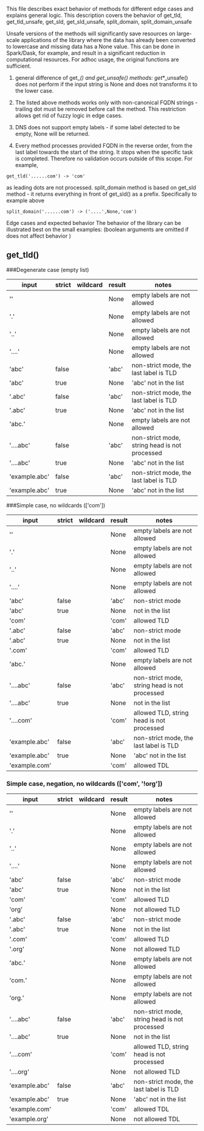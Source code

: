 This file describes exact behavior of methods for different edge cases and 
explains general logic. This description covers the behavior of get_tld, 
get_tld_unsafe, get_sld, get_sld_unsafe, split_domain, split_domain_unsafe

Unsafe versions of the methods will significantly save resources on large-scale 
applications of the library where the data has already been converted to 
lowercase and missing data has a None value. This can be done in Spark/Dask, 
for example, and result in a significant reduction in computational resources. 
For adhoc usage, the original functions are sufficient.

1. general difference of get_*() and get_*_unsafe() methods:
get_*_unsafe() does not perform if the input string is None and does not 
transforms it to the lower case.

2. The listed above methods works only with non-canonical FQDN strings - 
trailing dot must be removed before call the method. This restriction allows 
get rid of fuzzy logic in edge cases.

3. DNS does not support empty labels - if some label detected to be empty, 
None will be returned. 

4. Every method processes provided FQDN in the reverse order, from the last 
label towards the start of the string. It stops when the specific task is 
completed. Therefore no validation occurs outside of this scope.  For example,
```
get_tld('......com') -> 'com'
``` 
as leading dots are not processed.
split_domain method is based on get_sld method - it returns everything in 
front of get_sld() as a prefix.
Specifically to example above 
```
split_domain('......com') -> ('....',None,'com')
```
Edge cases and expected behavior
The behavior of the library can be illustrated best on the small examples:
(boolean arguments are omitted if does not affect behavior )

## get_tld()
###Degenerate case (empty list)

| input  | strict  | wildcard | result | notes |
|--------|---------|----------|--------|-------|
| ''     |         |          | None   | empty labels are not allowed |
| '.'    |         |          | None   | empty labels are not allowed |
| '..'   |         |          | None   | empty labels are not allowed |
| '....' |         |          | None   | empty labels are not allowed |
| 'abc'  | false   |          | 'abc'  | non-strict mode, the last label is TLD |
| 'abc'  | true    |          | None   | 'abc' not in the list |
| '.abc' | false   |          | 'abc'  | non-strict mode, the last label is TLD |
| '.abc' | true    |          | None   | 'abc' not in the list |
| 'abc.' |         |          | None   | empty labels are not allowed |
| '....abc' | false |         | 'abc'  | non-strict mode, string head is not processed|
| '....abc' | true  |         | None   | 'abc' not in the list |
| 'example.abc' | false |     | 'abc'  | non-strict mode, the last label is TLD |
| 'example.abc' | true  |     | None   | 'abc' not in the list |

###Simple case, no wildcards (['com'])

| input  | strict  | wildcard | result | notes |
|--------|---------|----------|--------|-------|
| ''     |         |          | None   | empty labels are not allowed |
| '.'    |         |          | None   | empty labels are not allowed |
| '..'   |         |          | None   | empty labels are not allowed |
| '....' |         |          | None   | empty labels are not allowed |
| 'abc'  | false   |          | 'abc'  | non-strict mode |
| 'abc'  | true    |          | None   | not in the list |
| 'com'  |         |          | 'com'  | allowed TLD |
| '.abc' | false   |          | 'abc'  | non-strict mode |
| '.abc' | true    |          | None   | not in the list |
| '.com' |         |          | 'com'  | allowed TLD |
| 'abc.' |         |          | None   | empty labels are not allowed |
| '....abc' | false  |        | 'abc'  | non-strict mode, string head is not processed|
| '....abc' | true   |        | None   | not in the list |
| '....com' |   |        | 'com'  | allowed TLD, string head is not processed|
| 'example.abc' | false |     | 'abc'  | non-strict mode, the last label is TLD |
| 'example.abc' | true  |     | None   | 'abc' not in the list |
| 'example.com' |  |     | 'com'  | allowed TDL |

### Simple case, negation, no wildcards (['com', '!org'])

| input  | strict  | wildcard | result | notes |
|--------|---------|----------|--------|-------|
| ''     |         |          | None   | empty labels are not allowed |
| '.'    |         |          | None   | empty labels are not allowed |
| '..'   |         |          | None   | empty labels are not allowed |
| '....' |         |          | None   | empty labels are not allowed |
| 'abc'  | false   |          | 'abc'  | non-strict mode |
| 'abc'  | true    |          | None   | not in the list |
| 'com'  |         |          | 'com'  | allowed TLD |
| 'org'  |         |          | None   | not allowed TLD |
| '.abc' | false   |          | 'abc'  | non-strict mode |
| '.abc' | true    |          | None   | not in the list |
| '.com' |         |          | 'com'  | allowed TLD |
| '.org' |         |          | None   | not allowed TLD |
| 'abc.' |         |          | None   | empty labels are not allowed |
| 'com.' |         |          | None   | empty labels are not allowed |
| 'org.' |         |          | None   | empty labels are not allowed |
| '....abc' | false  |        | 'abc'  | non-strict mode, string head is not processed|
| '....abc' | true   |        | None   | not in the list |
| '....com' |   |        | 'com'  | allowed TLD, string head is not processed|
| '....org' |   |        | None  | not allowed TLD|
| 'example.abc' | false |     | 'abc'  | non-strict mode, the last label is TLD |
| 'example.abc' | true  |     | None   | 'abc' not in the list |
| 'example.com' |  |     | 'com'  | allowed TDL |
| 'example.org' |  |     | None  | not allowed TDL |
